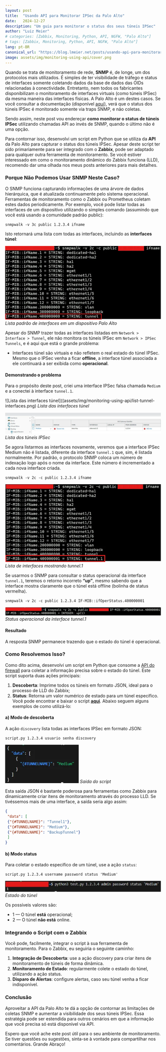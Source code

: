 ```yaml
---
layout:	post
title:	"Usando API para Monitorar IPSec da Palo Alto"
date:	2024-12-27
description: "Um guia para monitorar o status dos seus túneis IPSec"
author: "Luiz Meier"
# categories: [Zabbix, Monitoring, Python, API, NGFW, "Palo Alto"]
# tags: [Zabbix, Monitoring, Python, API, NGFW, "Palo Alto"]
lang: pt-BR
canonical_url: "https://blog.lmeier.net/posts/usando-api-para-monitorar-ipsec-da-palo-alto/"
image: assets/img/monitoring-using-api/cover.png
---
```


<!-- *Also available in* [*English*](https://blog.lmeier.net/posts/monitoring-palo-alto-firewalls-using-api/) -->

Quando se trata de monitoramento de rede, **SNMP** é, de longe, um dos protocolos mais utilizados. É simples de ter visibilidade de tráfego e status de interfaces somente coletando dados da base de dados das OIDs relacionadas à conectividade. Entretanto, nem todos os fabricantes disponibilizam o monitoramento de interfaces virtuais (como túneis IPSec) da mesma maneira das interfaces físicas. A Palo Alto é um destes casos.
Se você consultar a documentação (disponível [aqui](https://knowledgebase.paloaltonetworks.com/KCSArticleDetail?id=kA10g000000ClgECAS)), verá que o status dos túneis IPSec é monitorado somente via traps SNMP, e não coletas.

Sendo assim, neste post vou endereçar **como monitorar o status de túneis IPSec** utilizando chamadas API ao invés de SNMP, quando o último não é uma opção.

Para contornar isso, desenvolvi um script em Python que se utiliza da **API** da Palo Alto para capturar o status dos túneis IPSec. Apesar deste script ter sido primariamente para ser integrado com o **Zabbix**, pode ser adaptado para qualquer outra ferramenta de monitoramento. Se você estiver interessado em como o monitoramento dinâmico do Zabbix funciona (LLD), recomendo dar uma olhada nos meus posts anteriores para mais detalhes.

### Porque Não Podemos Usar SNMP Neste Caso?

O SNMP funciona capturando informações de uma árvore de dados hierárquica, que é atualizada continuamente pelo sistema operacional. Ferramentas de monitoramento como o Zabbix ou Prometheus coletam estes dados periodicamente. Por exemplo, você pode listar todas as interfaces de um dispositivo utilizando o simples comando (assumindo que você está usando a comunidade padrão public):

```shell
snmpwalk -v 3c public 1.2.3.4 ifname
```

Isto retornará uma lista com todas as interfaces, incluindo as **interfaces túnel**:

![Lista padrão de interfaces em um dispositivo Palo Alto](assets/img/monitoring-using-api/default-interface-list.png)
*Lista padrão de interfaces em um dispositivo Palo Alto*

Apesar do SNMP trazer todas as interfaces listadas em `Network > Interface > Tunnel`, ele não monitora os túneis IPSec em `Network > IPSec Tunnels`, e é aqui que está o grande problema:

* Interfaces túnel são virtuais e não refletem o real estado do túnel IPSec. Mesmo que o IPSec venha a ficar **offline**, a interface túnel associada a ele continuará a ser exibida como **operacional**.

#### Demonstrando o problema

Para o propósito deste post, criei uma interface IPSec falsa chamada `Medium` e a conectei à interface `tunnel.1`.

![Lista das interfaces túnel]((assets/img/monitoring-using-api/list-tunnel-interfaces.png)
*Lista das interfaces túnel*

![Lista dos túneis IPSec](assets/img/monitoring-using-api/list-ipsec-tunnels.png)
*Lista dos túneis IPSec*

Se agora listarmos as interfaces novamente, veremos que a interface IPSec Medium não é listada, diferente da interface `tunnel.1` que, sim, é listada normalmente. Por padrão, o protocolo SNMP coloca um número de indexação logo após o nome da interface. Este número é incrementado a cada nova interface criada.

```shell
snmpwalk -v 2c -c public 1.2.3.4 ifname
```

![Lista de interfaces mostrando tunnel.1](assets/img/monitoring-using-api/interface-list-with-tunnel-1.png)
*Lista de interfaces mostrando tunnel.1*

Se usarmos o SNMP para consultar o status operacional da interface `tunnel.1`, teremos o retorno incorreto **“up”**, mesmo sabendo que a interface mostra claramente que o túnel está offline (bolinha de status vermelha).

```shell
snmpwalk -v 2c -c public 1.2.3.4 IF-MIB::ifOperStatus.400000001
```

![Status operacional da interface tunnel.1](assets/img/monitoring-using-api/tunnel-1-operation-status.png)
*Status operacional da interface tunnel.1*

#### Resultado

A resposta SNMP permanece trazendo que o estado do túnel é operacional.

### Como Resolvemos Isso?

Como dito acima, desenvolvi um script em Python que consome a [API do firewall](https://docs.paloaltonetworks.com/pan-os/11-1/pan-os-panorama-api) para coletar a informação precisa sobre o estado do túnel. Este script suporta duas ações principais:

1. **Descoberta**: Imprime todos os túneis em formato JSON, ideal para o processo de LLD do Zabbix;
2. **Status**: Retorna um valor numérico de estado para um túnel específico.
Você pode encontrar e baixar o script [**aqui**](https://github.com/LuizMeier/Zabbix/blob/master/Palo%20Alto/IPSec_PT-BR.py). Abaixo seguem alguns exemplos de como utilizá-lo:

#### a) Modo de descoberta

A ação `discovery` lista todas as interfaces IPSec em formato JSON:

```shell
script.py 1.2.3.4 usuario senha discovery
```

![Saída do script](assets/img/monitoring-using-api/discovery-output.png)
*Saída do script*

Esta saída JSON é bastante poderosa para ferramentas como Zabbix para dinamicamente criar itens de monitoramento através do processo LLD. Se tivéssemos mais de uma interface, a saída seria algo assim:

```json
{  
 "data": [  
 {"{#TUNNELNAME}": "Tunnel1"},  
 {"{#TUNNELNAME}": "Medium"},  
 {"{#TUNNELNAME}": "BackupTunnel"}  
 ]  
}
```

#### b) Modo status

Para coletar o estado específico de um túnel, use a ação `status`:

```shell
script.py 1.2.3.4 username password status 'Medium'
```

![Estado do túnel](assets/img/monitoring-using-api/tunnel-status.png)
*Estado do túnel*

Os possíveis valores são:

* 1 — O túnel **está** operacional;
* 2 — O túnel **não está** online.

### Integrando o Script com o Zabbix

Você pode, facilmente, integrar o script à sua ferramenta de monitoramento. Para o Zabbix, eu seguiria o seguinte caminho:

1. **Integração de Descoberta**: use a ação discovery para criar itens de monitoramento de túneis de forma dinâmica.
2. **Monitoramento de Estado**: regularmente colete o estado do túnel, utilizando a ação status.
3. **Disparo de Alertas**: configure alertas, caso seu túnel venha a ficar indisponível.

### Conclusão

Aproveitar a API da Palo Alto te dá a opção de contornar as limitações de coletas SNMP e aumentar a visibilidade dos seus túneis IPSec. Essa estratégia pode ser estendida para outros cenários em que a informação que você precisa só está disponível via API.

Espero que você ache este post útil para o seu ambiente de monitoramento. Se tiver questões ou sugestões, sinta-se à vontade para compartilhar nos comentários. Grande Abraço!
